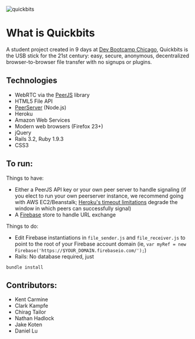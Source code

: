 ![quickbits](http://i.imgur.com/ulynnBc.png)

# What is Quickbits
A student project created in 9 days at [Dev Bootcamp Chicago](http://devbootcamp.com), Quickbits is the USB stick for the 21st century: easy, secure, anonymous, decentralized browser-to-browser file transfer with no signups or plugins.

## Technologies
- WebRTC via the [PeerJS](https://github.com/peers/peerjs/) library 
- HTML5 File API
- [PeerServer](https://github.com/peers/peerjs-server) (Node.js)
- Heroku
- Amazon Web Services
- Modern web browsers (Firefox 23+)
- jQuery
- Rails 3.2, Ruby 1.9.3
- CSS3

## To run:
Things to have: 
- Either a PeerJS API key or your own peer server to handle signaling (if you elect to run your own peerserver instance, we recommend going with AWS EC2/Beanstalk; [Heroku's timeout limitations](https://devcenter.heroku.com/articles/request-timeout) degrade the window in which peers can successfully signal)
- A [Firebase](https://www.firebase.com/) store to handle URL exchange

Things to do:
- Edit Firebase instantiations in ```file_sender.js``` and ```file_receiver.js``` to point to the root of your Firebase account domain (ie, ```var myRef = new Firebase('https://$YOUR_DOMAIN.firebaseio.com/');```)
- Rails: No database required, just
```
bundle install
```

## Contributors:
- Kent Carmine
- Clark Kampfe
- Chirag Tailor
- Nathan Hadlock
- Jake Koten
- Daniel Lu
